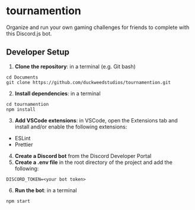# tournamention
Organize and run your own gaming challenges for friends to complete with this Discord.js bot.

## Developer Setup
1. **Clone the repository**: in a terminal (e.g. Git bash)
```
cd Documents
git clone https://github.com/duckweedstudios/tournamention.git
```
2. **Install dependencies**: in a terminal
```
cd tournamention
npm install
```
3. **Add VSCode extensions**: in VSCode, open the Extensions tab and install and/or enable the following extensions:
- ESLint
- Prettier
4. **Create a Discord bot** from the Discord Developer Portal
5. **Create a .env file** in the root directory of the project and add the following:
```
DISCORD_TOKEN=<your bot token>
```
6. **Run the bot**: in a terminal
```
npm start
```